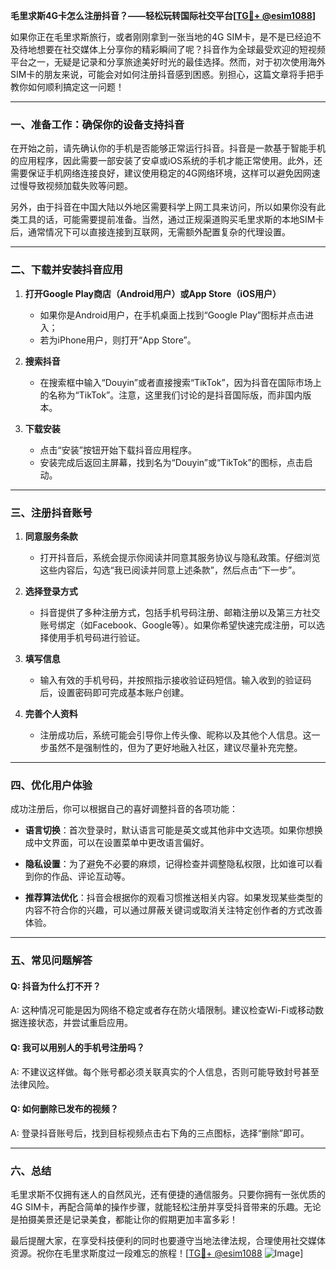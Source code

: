 **毛里求斯4G卡怎么注册抖音？——轻松玩转国际社交平台[[TG💪+ @esim1088](https://t.me/s/esim1088)]**

如果你正在毛里求斯旅行，或者刚刚拿到一张当地的4G SIM卡，是不是已经迫不及待地想要在社交媒体上分享你的精彩瞬间了呢？抖音作为全球最受欢迎的短视频平台之一，无疑是记录和分享旅途美好时光的最佳选择。然而，对于初次使用海外SIM卡的朋友来说，可能会对如何注册抖音感到困惑。别担心，这篇文章将手把手教你如何顺利搞定这一问题！

---

### 一、准备工作：确保你的设备支持抖音

在开始之前，请先确认你的手机是否能够正常运行抖音。抖音是一款基于智能手机的应用程序，因此需要一部安装了安卓或iOS系统的手机才能正常使用。此外，还需要保证手机网络连接良好，建议使用稳定的4G网络环境，这样可以避免因网速过慢导致视频加载失败等问题。

另外，由于抖音在中国大陆以外地区需要科学上网工具来访问，所以如果你没有此类工具的话，可能需要提前准备。当然，通过正规渠道购买毛里求斯的本地SIM卡后，通常情况下可以直接连接到互联网，无需额外配置复杂的代理设置。

---

### 二、下载并安装抖音应用

1. **打开Google Play商店（Android用户）或App Store（iOS用户）**
   - 如果你是Android用户，在手机桌面上找到“Google Play”图标并点击进入；
   - 若为iPhone用户，则打开“App Store”。

2. **搜索抖音**
   - 在搜索框中输入“Douyin”或者直接搜索“TikTok”，因为抖音在国际市场上的名称为“TikTok”。注意，这里我们讨论的是抖音国际版，而非国内版本。

3. **下载安装**
   - 点击“安装”按钮开始下载抖音应用程序。
   - 安装完成后返回主屏幕，找到名为“Douyin”或“TikTok”的图标，点击启动。

---

### 三、注册抖音账号

1. **同意服务条款**
   - 打开抖音后，系统会提示你阅读并同意其服务协议与隐私政策。仔细浏览这些内容后，勾选“我已阅读并同意上述条款”，然后点击“下一步”。

2. **选择登录方式**
   - 抖音提供了多种注册方式，包括手机号码注册、邮箱注册以及第三方社交账号绑定（如Facebook、Google等）。如果你希望快速完成注册，可以选择使用手机号码进行验证。

3. **填写信息**
   - 输入有效的手机号码，并按照指示接收验证码短信。输入收到的验证码后，设置密码即可完成基本账户创建。

4. **完善个人资料**
   - 注册成功后，系统可能会引导你上传头像、昵称以及其他个人信息。这一步虽然不是强制性的，但为了更好地融入社区，建议尽量补充完整。

---

### 四、优化用户体验

成功注册后，你可以根据自己的喜好调整抖音的各项功能：

- **语言切换**：首次登录时，默认语言可能是英文或其他非中文选项。如果你想换成中文界面，可以在设置菜单中更改语言偏好。
  
- **隐私设置**：为了避免不必要的麻烦，记得检查并调整隐私权限，比如谁可以看到你的作品、评论互动等。

- **推荐算法优化**：抖音会根据你的观看习惯推送相关内容。如果发现某些类型的内容不符合你的兴趣，可以通过屏蔽关键词或取消关注特定创作者的方式改善体验。

---

### 五、常见问题解答

#### Q: 抖音为什么打不开？
A: 这种情况可能是因为网络不稳定或者存在防火墙限制。建议检查Wi-Fi或移动数据连接状态，并尝试重启应用。

#### Q: 我可以用别人的手机号注册吗？
A: 不建议这样做。每个账号都必须关联真实的个人信息，否则可能导致封号甚至法律风险。

#### Q: 如何删除已发布的视频？
A: 登录抖音账号后，找到目标视频点击右下角的三点图标，选择“删除”即可。

---

### 六、总结

毛里求斯不仅拥有迷人的自然风光，还有便捷的通信服务。只要你拥有一张优质的4G SIM卡，再配合简单的操作步骤，就能轻松注册并享受抖音带来的乐趣。无论是拍摄美景还是记录美食，都能让你的假期更加丰富多彩！

最后提醒大家，在享受科技便利的同时也要遵守当地法律法规，合理使用社交媒体资源。祝你在毛里求斯度过一段难忘的旅程！[[TG💪+ @esim1088](https://t.me/s/esim1088) ![Image](https://i.postimg.cc/4NQfJmqS/Snipaste-2025-05-13-00-14-12.png)]